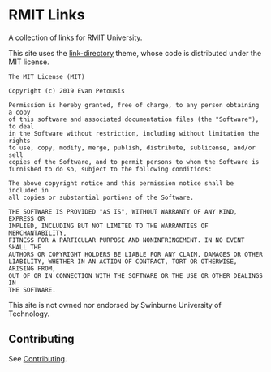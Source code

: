 # RMIT Links

A collection of links for RMIT University.

This site uses the [link-directory](https://github.com/evilgoldfish/link-directory) theme, whose code is distributed under the MIT license.

```
The MIT License (MIT)

Copyright (c) 2019 Evan Petousis

Permission is hereby granted, free of charge, to any person obtaining a copy
of this software and associated documentation files (the "Software"), to deal
in the Software without restriction, including without limitation the rights
to use, copy, modify, merge, publish, distribute, sublicense, and/or sell
copies of the Software, and to permit persons to whom the Software is
furnished to do so, subject to the following conditions:

The above copyright notice and this permission notice shall be included in
all copies or substantial portions of the Software.

THE SOFTWARE IS PROVIDED "AS IS", WITHOUT WARRANTY OF ANY KIND, EXPRESS OR
IMPLIED, INCLUDING BUT NOT LIMITED TO THE WARRANTIES OF MERCHANTABILITY,
FITNESS FOR A PARTICULAR PURPOSE AND NONINFRINGEMENT. IN NO EVENT SHALL THE
AUTHORS OR COPYRIGHT HOLDERS BE LIABLE FOR ANY CLAIM, DAMAGES OR OTHER
LIABILITY, WHETHER IN AN ACTION OF CONTRACT, TORT OR OTHERWISE, ARISING FROM,
OUT OF OR IN CONNECTION WITH THE SOFTWARE OR THE USE OR OTHER DEALINGS IN
THE SOFTWARE.
```

This site is not owned nor endorsed by Swinburne University of Technology.

## Contributing

See [Contributing](CONTRIBUTING.md).
